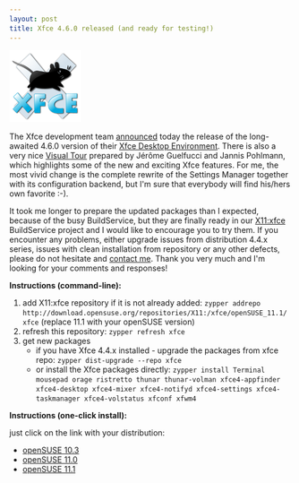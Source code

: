 ```yaml
---
layout: post
title: Xfce 4.6.0 released (and ready for testing!)
---
```


![xfce_logo](/assets/xfce_logo.png)

The Xfce development team [announced](http://www.xfce.org/about/news?id=21) today the release of the long-awaited 4.6.0 version of their [Xfce Desktop Environment](http://www.xfce.org/). There is also a very nice [Visual Tour](http://www.xfce.org/about/tour) prepared by Jérôme Guelfucci and Jannis Pohlmann, which highlights some of the new and exciting Xfce features. For me, the most vivid change is the complete rewrite of the Settings Manager together with its configuration backend, but I'm sure that everybody will find his/hers own favorite :-).

It took me longer to prepare the updated packages than I expected, because of the busy BuildService, but they are finally ready in our [X11:xfce](http://en.opensuse.org/X11:xfce) BuildService project and I would like to encourage you to try them. If you encounter any problems, either upgrade issues from distribution 4.4.x series, issues with clean installation from repository or any other defects, please do not hesitate and [contact me](http://en.opensuse.org/User:Prusnak). Thank you very much and I'm looking for your comments and responses!

**Instructions (command-line):**

1. add X11:xfce repository if it is not already added: `zypper addrepo http://download.opensuse.org/repositories/X11:/xfce/openSUSE_11.1/ xfce` (replace 11.1 with your openSUSE version)
2. refresh this repository: `zypper refresh xfce`
3. get new packages
    * if you have Xfce 4.4.x installed - upgrade the packages from xfce repo: `zypper dist-upgrade --repo xfce`
    * or install the Xfce packages directly: `zypper install Terminal mousepad orage ristretto thunar thunar-volman xfce4-appfinder xfce4-desktop xfce4-mixer xfce4-notifyd xfce4-settings xfce4-taskmanager xfce4-volstatus xfconf xfwm4`

**Instructions (one-click install):**

just click on the link with your distribution:

* [openSUSE 10.3](http://download.opensuse.org/repositories/X11:/xfce/openSUSE_10.3/xfce.ymp)
* [openSUSE 11.0](http://download.opensuse.org/repositories/X11:/xfce/openSUSE_11.0/xfce.ymp)
* [openSUSE 11.1](http://download.opensuse.org/repositories/X11:/xfce/openSUSE_11.1/xfce.ymp)
